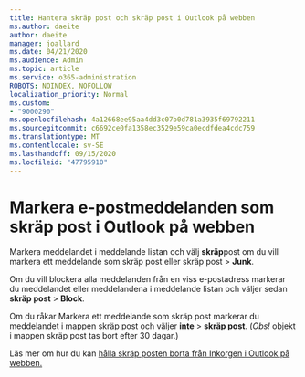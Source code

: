 ```yaml
---
title: Hantera skräp post och skräp post i Outlook på webben
ms.author: daeite
author: daeite
manager: joallard
ms.date: 04/21/2020
ms.audience: Admin
ms.topic: article
ms.service: o365-administration
ROBOTS: NOINDEX, NOFOLLOW
localization_priority: Normal
ms.custom:
- "9000290"
ms.openlocfilehash: 4a12668ee95aa4dd3c07b0d781a3935f69792211
ms.sourcegitcommit: c6692ce0fa1358ec3529e59ca0ecdfdea4cdc759
ms.translationtype: MT
ms.contentlocale: sv-SE
ms.lasthandoff: 09/15/2020
ms.locfileid: "47795910"
---
```

# <a name="mark-email-messages-as-junk-in-outlook-on-the-web"></a>Markera e-postmeddelanden som skräp post i Outlook på webben

Markera meddelandet i meddelande listan och välj **skräp**post om du vill markera ett meddelande som skräp post eller skräp post  >  **Junk**.

Om du vill blockera alla meddelanden från en viss e-postadress markerar du meddelandet eller meddelandena i meddelande listan och väljer sedan **skräp post**  >  **Block**.

Om du råkar Markera ett meddelande som skräp post markerar du meddelandet i mappen skräp post och väljer **inte**  >  **skräp post**. (*Obs!* objekt i mappen skräp post tas bort efter 30 dagar.)

Läs mer om hur du kan [hålla skräp posten borta från Inkorgen i Outlook på webben.](https://support.office.com/article/db786e79-54e2-40cc-904f-d89d57b7f41d)